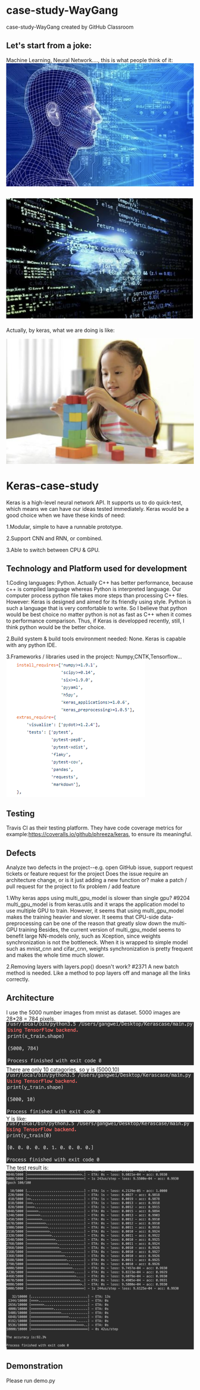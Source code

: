 # case-study-WayGang
case-study-WayGang created by GitHub Classroom

Let's start from a joke:
-----
Machine Learning, Neural Network...., this is what people think of it:
![image](https://github.com/ec500-software-engineering/case-study-WayGang/blob/master/machine1.jpeg)


![image](https://github.com/ec500-software-engineering/case-study-WayGang/blob/master/machine2.png)
-----







Actually, by keras, what we are doing is like:





![image](https://github.com/ec500-software-engineering/case-study-WayGang/blob/master/mysight.png)

Keras-case-study
=====
Keras is a high-level neural network API. It supports us to do quick-test, 
which means we can have our ideas tested immediately.
Keras would be a good choice when we have these kinds of need:

1.Modular, simple to have a runnable prototype.

2.Support CNN and RNN, or combined.

3.Able to switch between CPU & GPU.



Technology and Platform used for development
-----------------------------------
1.Coding languages: Python. 
Actually C++ has better performance, because c++ is compiled language whereas 
Python is interpreted language. Our computer process python file takes more steps than processing C++ files.
However:
Keras is designed and aimed for its friendly using style. 
Python is such a language that is very comfortable to write. 
So I believe that python would be best choice no matter python is 
not as fast as C++ when it comes to performance comparison.
Thus, if Keras is developped recently, still, I think python would be the better choice.

2.Build system & build tools environment needed: None.
Keras is capable with any python IDE.

3.Frameworks / libraries used in the project: Numpy,CNTK,Tensorflow...
![image](https://github.com/ec500-software-engineering/case-study-WayGang/blob/master/Install_Requirements_Keras.png)


Testing
-----------------------------------
Travis CI as their testing platform. 
They have code coverage metrics for example:https://coveralls.io/github/phreeza/keras, 
to ensure its meaningful.





Defects
-----------------------------------
Analyze two defects in the project--e.g. open GitHub issue, support request tickets or feature request for the project
Does the issue require an architecture change, or is it just adding a new function or?
 make a patch / pull request for the project to fix problem / add feature

1.Why keras apps using multi_gpu_model is slower than single gpu? #9204
multi_gpu_model is from keras.utils and it wraps the application model to use multiple GPU to train. However, it seems that using multi_gpu_model makes the training heavier and slower.
It seems that CPU-side data-preprocessing can be one of the reason that greatly slow down the multi-GPU training
Besides, the current version of multi_gpu_model seems to benefit large NN-models only, such as Xception, since weights synchronization is not the bottleneck. When it is wrapped to simple model such as mnist_cnn and cifar_cnn, weights synchronization is pretty frequent and makes the whole time much slower.

2.Removing layers with layers.pop() doesn't work? #2371
A new batch method is needed. Like a method to pop layers off and manage all the links correctly.


Architecture
---------------------------------
I use the 5000 number images from mnist as dataset.
5000 images are 28*28 = 784 pixels.
![image](https://github.com/ec500-software-engineering/case-study-WayGang/blob/master/trainx.png)
There are only 10 catagories, so y is (5000,10)
![image](https://github.com/ec500-software-engineering/case-study-WayGang/blob/master/trainy.png)
Y is like:
![image](https://github.com/ec500-software-engineering/case-study-WayGang/blob/master/y.png)
The test result is:
![image](https://github.com/ec500-software-engineering/case-study-WayGang/blob/master/testresult.png)


Demonstration
-----------------------------------
Please run demo.py
